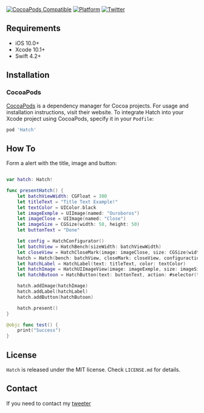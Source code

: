[![CocoaPods Compatible](https://img.shields.io/badge/pod-v.1.0.4-orange.svg)](https://img.shields.io/badge/pod-v.1.0.4-orange.svg)
[![Platform](https://img.shields.io/badge/platform-ios-lightgrey.svg?style=flat)](https://img.shields.io/badge/platform-ios-lightgrey.svg)
[![Twitter](https://img.shields.io/badge/twitter-KuDji-blue.svg?style=flat)](https://twitter.com/KuDjij)

## Requirements

- iOS 10.0+ 
- Xcode 10.1+
- Swift 4.2+

## Installation

### CocoaPods

[CocoaPods](https://cocoapods.org) is a dependency manager for Cocoa projects. For usage and installation instructions, visit their website. To integrate Hatch into your Xcode project using CocoaPods, specify it in your `Podfile`:

```ruby
pod 'Hatch'
```

## How To

Form a alert with the title, image and button:

```swift

var hatch: Hatch!

func presentHatch() {
    let batchViewWidth: CGFloat = 300
    let titleText = "Title Text Example!"
    let textColor = UIColor.black
    let imageExmple = UIImage(named: "Ouroboros")
    let imageClose = UIImage(named: "Close")
    let imageSize = CGSize(width: 50, height: 50)
    let buttonText = "Done"

    let config = HatchConfigurator()
    let batchView = HatchBench(sizeWidth: batchViewWidth)
    let closeView = HatchCloseMark(image: imageClose, size: CGSize(width: 28, height: 28))
    hatch = Hatch(bench: batchView, closeMark: closeView, configuraction: config, onView: self.view)
    let hatchLabel = HatchLabel(text: titleText, color: textColor)
    let hatchImage = HatchUIImageView(image: imageExmple, size: imageSize)
    let hatchButoon = HatchButton(text: buttonText, action: #selector(test))

    hatch.addImage(hatchImage)
    hatch.addLabel(hatchLabel)
    hatch.addButton(hatchButoon)

    hatch.present()
}

@objc func test() {
    print("Success")
}
```

## License
`Hatch` is released under the MIT license. Check `LICENSE.md` for details.

## Contact
If you need to contact my [tweeter](https://twitter.com/KuDjij)
